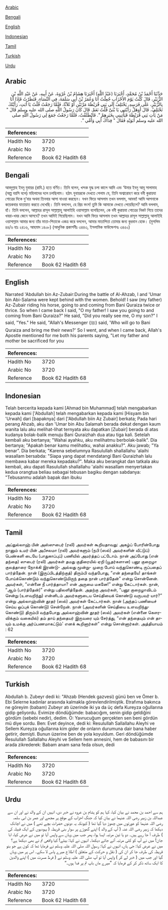 [Arabic](#arabic)

[Bengali](#bengali)

[English](#english)

[Indonesian](#indonesian)

[Tamil](#tamil)

[Turkish](#turkish)

[Urdu](#urdu)

## Arabic


<div dir="rtl" lang="ar" style={{fontSize:'larger',backgroundColor:'#f8f9fa',padding:20}}>
حَدَّثَنَا أَحْمَدُ بْنُ مُحَمَّدٍ، أَخْبَرَنَا ‏(‏عَبْدُ اللَّهِ‏)‏ أَخْبَرَنَا هِشَامُ بْنُ عُرْوَةَ، عَنْ أَبِيهِ، عَنْ عَبْدِ اللَّهِ بْنِ الزُّبَيْرِ، قَالَ كُنْتُ يَوْمَ الأَحْزَابِ جُعِلْتُ أَنَا وَعُمَرُ بْنُ أَبِي سَلَمَةَ، فِي النِّسَاءِ، فَنَظَرْتُ فَإِذَا أَنَا بِالزُّبَيْرِ، عَلَى فَرَسِهِ، يَخْتَلِفُ إِلَى بَنِي قُرَيْظَةَ مَرَّتَيْنِ أَوْ ثَلاَثًا، فَلَمَّا رَجَعْتُ قُلْتُ يَا أَبَتِ، رَأَيْتُكَ تَخْتَلِفُ‏.‏ قَالَ أَوَهَلْ رَأَيْتَنِي يَا بُنَىَّ قُلْتُ نَعَمْ‏.‏ قَالَ كَانَ رَسُولُ اللَّهِ صلى الله عليه وسلم قَالَ ‏"‏ مَنْ يَأْتِ بَنِي قُرَيْظَةَ فَيَأْتِينِي بِخَبَرِهِمْ ‏"‏‏.‏ فَانْطَلَقْتُ، فَلَمَّا رَجَعْتُ جَمَعَ لِي رَسُولُ اللَّهِ صلى الله عليه وسلم أَبَوَيْهِ فَقَالَ ‏"‏ فِدَاكَ أَبِي وَأُمِّي ‏"‏‏.‏
</div>
<div style={{backgroundColor:'#f8f9fa',padding:20, marginBottom: 10}}><table> <thead> <tr> <th>References:</th> <th></th> </tr> </thead> <tbody><tr><td>Hadith No</td><td>3720</td></tr><tr><td>Arabic No</td><td>3720</td></tr><tr><td>Reference</td><td>Book 62 Hadith 68</td></tr></tbody></table></div>

## Bengali


<div dir="ltr" lang="bn" style={{fontSize:'larger',backgroundColor:'#f8f9fa',padding:20}}>
আবদুল্লাহ ইবনু যুবায়র (রাযি.) হতে বর্ণিত। তিনি বলেন, খন্দক যুদ্ধ চলা কালে আমি এবং ‘উমার ইবনু আবূ সালামাহ (অল্প বয়সি বলে) মহিলাদের দলে চলছিলাম। হঠাৎ যুবায়রকে দেখতে পেলাম যে, তিনি অশ্বারোহণ করে বনী কুরায়যা গোত্রের দিকে দু‘বার অথবা তিনবার আসা যাওয়া করছেন। যখন ফিরে আসলাম তখন বললাম, আববা! আমি আপনাকে কয়েকবার যাতায়াত করতে দেখেছি। তিনি বললেন, হে প্রিয় বৎস! তুমি কি আমাকে দেখতে পেয়েছিলে? আমি বললাম, হাঁ। তিনি বললেন, আল্লাহর রাসূল সাল্লাল্লাহু আলাইহি ওয়াসাল্লাম বলেছিলেন, কে বনী কুরায়যা গোত্রের নিকট গিয়ে তাদের খবরা-খবর জেনে আসবে? তখন আমিই গিয়েছিলাম। যখন আমি ফিরে আসলাম তখন আল্লাহর রাসূল সাল্লাল্লাহু আলাইহি ওয়াসাল্লাম আমার জন্য তাঁর মাতা-পিতাকে একত্র করে বললেন, আমার মাতাপিতা তোমার জন্য কুরবান হোক। (মুসলিম ৪৪/৬ হাঃ ২৪১৬, আহমাদ ১৪০৮) (আধুনিক প্রকাশনীঃ ৩৪৪৩, ইসলামিক ফাউন্ডেশনঃ ৩৪৫০)
</div>
<div style={{backgroundColor:'#f8f9fa',padding:20, marginBottom: 10}}><table> <thead> <tr> <th>References:</th> <th></th> </tr> </thead> <tbody><tr><td>Hadith No</td><td>3720</td></tr><tr><td>Arabic No</td><td>3720</td></tr><tr><td>Reference</td><td>Book 62 Hadith 68</td></tr></tbody></table></div>

## English


<div dir="ltr" lang="en" style={{fontSize:'larger',backgroundColor:'#f8f9fa',padding:20}}>
Narrated 'Abdullah bin Az-Zubair:During the battle of Al-Ahzab, I and 'Umar bin Abi-Salama were kept behind with the women. Behold! I saw (my father) Az-Zubair riding his horse, going to and coming from Bani Quraiza twice or thrice. So when I came back I said, "O my father! I saw you going to and coming from Bani Quraiza?" He said, "Did you really see me, O my son?" I said, "Yes." He said, "Allah's Messenger (ﷺ) said, 'Who will go to Bani Quraiza and bring me their news?' So I went, and when I came back, Allah's Apostle mentioned for me both his parents saying, "Let my father and mother be sacrificed for you
</div>
<div style={{backgroundColor:'#f8f9fa',padding:20, marginBottom: 10}}><table> <thead> <tr> <th>References:</th> <th></th> </tr> </thead> <tbody><tr><td>Hadith No</td><td>3720</td></tr><tr><td>Arabic No</td><td>3720</td></tr><tr><td>Reference</td><td>Book 62 Hadith 68</td></tr></tbody></table></div>

## Indonesian


<div dir="ltr" lang="id" style={{fontSize:'larger',backgroundColor:'#f8f9fa',padding:20}}>
Telah bercerita kepada kami [Ahmad bin Muhammad] telah mengabarkan kepada kami ['Abdullah] telah mengabarkan kepada kami [Hisyam bin 'Urwah] dari [bapaknya] dari ['Abdullah biin Az Zubair] berkata; Pada hari perang Ahzab, aku dan 'Umar bin Abu Salamah berada dekat dengan kaum wanita lalu aku melihat-lihat ternyata aku dapatkan [Zubair] berada di atas kudanya bolak-balik menuju Bani Quraizhah dua atau tiga kali. Setelah kembali aku bertanya; "Wahai ayahku, aku melihatmu berbolak-balik". Dia bertanya; "Apakah benar kamu melihatku, wahai anakku?". Aku jawab; "Ya benar". Dia berkata; "Karena sebelumnya Rasulullah shallallahu 'alaihi wasallam bersabda: "Siapa yang dapat mendatangi Bani Quraizhah lalu membawa kabar mereka kepadaku?". Maka aku berangkat dan tatkala aku kembali, aku dapati Rasulullah shallallahu 'alaihi wasallam menyertakan kedua orangtua beliau sebagai tebusan bagiku dengan sabdanya: "Tebusanmu adalah bapak dan ibuku
</div>
<div style={{backgroundColor:'#f8f9fa',padding:20, marginBottom: 10}}><table> <thead> <tr> <th>References:</th> <th></th> </tr> </thead> <tbody><tr><td>Hadith No</td><td>3720</td></tr><tr><td>Arabic No</td><td>3720</td></tr><tr><td>Reference</td><td>Book 62 Hadith 68</td></tr></tbody></table></div>

## Tamil


<div dir="ltr" lang="ta" style={{fontSize:'larger',backgroundColor:'#f8f9fa',padding:20}}>
அப்துல்லாஹ் பின் அஸ்ஸுபைர் (ரலி) அவர்கள் கூறியதாவது: அகழ்ப் போரின்போது நானும் உமர் பின் அபீசலமா (ரலி) அவர்களும் (நபி (ஸல்) அவர்களின் வீட்டுப்) பெண்களி டையே (பாதுகாப்புப்) பணியில் அமர்த்தப் பட்டோம். நான் அப்போது (என் தந்தை) ஸுபைர் (ரலி) அவர்கள் தமது குதிரையில் ஏறி (யூதர்களான) பனூ குறைழா குலத்தாரை நோக்கி இரண்டு- அல்லது மூன்று- முறை போய் வந்துகொண்டி ருப்பதைப் பார்த்தேன். நான் (இருப்பிடத்திற்குத்) திரும்பி வந்தபோது, “என் தந்தையே! தாங்கள் போய்க்கொண்டும் வந்துகொண்டுமிருந் ததை நான் பார்த்தேன்” என்று சொன்னேன். அவர்கள், “என்னை நீ பார்த்தாயா? என் அருமை மகனே!” என்று கேட்டார்கள். நான், “ஆம் (பார்த்தேன்)” என்று பதிலளித்தேன். அதற்கு அவர்கள், “பனூ குறைழாவிடம் சென்று (உளவறிந்து) என்னிடம் அவர்களுடைய செய்தியைக் கொண்டு வருபவர் யார்?” என்று அல்லாஹ்வின் தூதர் (ஸல்) அவர்கள் கேட்டார்கள். நான் (அந்தப் பணியைச் செய்ய ஒப்புக் கொண்டு) சென்றேன். நான் (அவர்களின் செய்தியை உளவறிந்துகொண்டு) திரும்பி வந்தபோது அல்லாஹ்வின் தூதர் (ஸல்) அவர்கள் (என்னை கௌரவிக்கும் வகையில்) தம் தாய் தந்தையர் இருவரை யும் சேர்த்து, “என் தந்தையும் என் தாயும் உமக்கு அர்ப்பணமாகட்டும்' எனக் கூறினார்கள்” என்று சொன்னார்கள். அத்தியாயம் : 62
</div>
<div style={{backgroundColor:'#f8f9fa',padding:20, marginBottom: 10}}><table> <thead> <tr> <th>References:</th> <th></th> </tr> </thead> <tbody><tr><td>Hadith No</td><td>3720</td></tr><tr><td>Arabic No</td><td>3720</td></tr><tr><td>Reference</td><td>Book 62 Hadith 68</td></tr></tbody></table></div>

## Turkish


<div dir="ltr" lang="tr" style={{fontSize:'larger',backgroundColor:'#f8f9fa',padding:20}}>
Abdullah b. Zubeyr dedi ki: "Ahzab (Hendek gazvesi) günü ben ve Ömer b. Ebi Selerne kadınlar arasında kalmakla görevlendirilmiştik. Etrafıma bakınca ne göreyim (babam) Zubeyr atı üzerinde iki ya da üç defa Kureyza oğullarına gidip geliyordu. Evimize döndüğümde: babacığım, senin gidip geldiğini gördüm (sebebi nedir), dedim. O: Yavrucuğum gerçekten sen beni gördün mü diye sordu. Ben: Evet deyince, dedi ki: Resulullah Sallallahu Aleyhi ve Sellem Kureyza oğullarına kim gider de onların durumuna dair bana haber getirir, demişti. Bunun üzerine ben de yola koyuldum. Geri döndüğümde Resulullah Sallallahu Aleyhi ve Sellem hem annesini, hem de babasını bir arada zikrederek: Babam anam sana feda olsun, dedi
</div>
<div style={{backgroundColor:'#f8f9fa',padding:20, marginBottom: 10}}><table> <thead> <tr> <th>References:</th> <th></th> </tr> </thead> <tbody><tr><td>Hadith No</td><td>3720</td></tr><tr><td>Arabic No</td><td>3720</td></tr><tr><td>Reference</td><td>Book 62 Hadith 68</td></tr></tbody></table></div>

## Urdu


<div dir="rtl" lang="ur" style={{fontSize:'larger',backgroundColor:'#f8f9fa',padding:20}}>
ہم سے احمد بن محمد نے بیان کیا، کہا ہم کو ہشام بن عروہ نے خبر دی، انہیں ان کے والد نے اور ان سے عبداللہ بن زبیر رضی اللہ عنہما نے بیان کیا کہ جنگ احزاب کے موقع پر مجھے اور عمر بن ابی سلمہ رضی اللہ عنہما کو عورتوں میں چھوڑ دیا گیا تھا ( کیونکہ یہ دونوں حضرات بچے تھے ) میں نے اچانک دیکھا کہ زبیر رضی اللہ عنہ ( آپ کے والد ) اپنے گھوڑے پر سوار بنی قریظہ ( یہودیوں کے ایک قبیلہ کی ) طرف آ جا رہے ہیں۔ دو یا تین مرتبہ ایسا ہوا، پھر جب میں وہاں سے واپس آیا تو میں نے عرض کیا، ابا جان! میں نے آپ کو کئی مرتبہ آتے جاتے دیکھا۔ انہوں نے کہا: بیٹے! کیا واقعی تم نے بھی دیکھا ہے؟ میں نے عرض کیا: جی ہاں، انہوں نے کہا: رسول اللہ صلی اللہ علیہ وسلم نے فرمایا تھا کہ کون ہے جو بنو قریظہ کی طرف جا کر ان کی ( نقل و حرکت کے متعلق ) اطلاع میرے پاس لا سکے۔ اس پر میں وہاں گیا اور جب میں ( خبر لے کر ) واپس آیا تو آپ صلی اللہ علیہ وسلم نے ( فرط مسرت میں ) اپنے والدین کا ایک ساتھ ذکر کر کے فرمایا کہ ”میرے ماں باپ تم پر فدا ہوں۔“
</div>
<div style={{backgroundColor:'#f8f9fa',padding:20, marginBottom: 10}}><table> <thead> <tr> <th>References:</th> <th></th> </tr> </thead> <tbody><tr><td>Hadith No</td><td>3720</td></tr><tr><td>Arabic No</td><td>3720</td></tr><tr><td>Reference</td><td>Book 62 Hadith 68</td></tr></tbody></table></div>